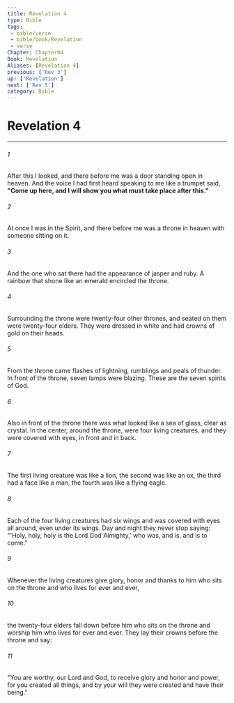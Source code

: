 ```yaml
---
title: Revelation 4
type: Bible
tags:
 - bible/verse
 - bible/book/Revelation
 - verse
Chapter: Chapter04
Book: Revelation
Aliases: [Revelation 4]
previous: ['Rev 3']
up: ['Revelation']
next: ['Rev 5']
category: Bible
---
```

# Revelation 4

***


###### 1 
After this I looked, and there before me was a door standing open in heaven. And the voice I had first heard speaking to me like a trumpet said, **"Come up here, and I will show you what must take place after this."** 

###### 2 
At once I was in the Spirit, and there before me was a throne in heaven with someone sitting on it. 

###### 3 
And the one who sat there had the appearance of jasper and ruby. A rainbow that shone like an emerald encircled the throne. 

###### 4 
Surrounding the throne were twenty-four other thrones, and seated on them were twenty-four elders. They were dressed in white and had crowns of gold on their heads. 

###### 5 
From the throne came flashes of lightning, rumblings and peals of thunder. In front of the throne, seven lamps were blazing. These are the seven spirits of God. 

###### 6 
Also in front of the throne there was what looked like a sea of glass, clear as crystal. In the center, around the throne, were four living creatures, and they were covered with eyes, in front and in back. 

###### 7 
The first living creature was like a lion, the second was like an ox, the third had a face like a man, the fourth was like a flying eagle. 

###### 8 
Each of the four living creatures had six wings and was covered with eyes all around, even under its wings. Day and night they never stop saying: "'Holy, holy, holy is the Lord God Almighty,' who was, and is, and is to come." 

###### 9 
Whenever the living creatures give glory, honor and thanks to him who sits on the throne and who lives for ever and ever, 

###### 10 
the twenty-four elders fall down before him who sits on the throne and worship him who lives for ever and ever. They lay their crowns before the throne and say: 

###### 11 
"You are worthy, our Lord and God, to receive glory and honor and power, for you created all things, and by your will they were created and have their being." 
